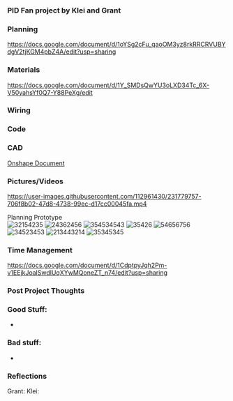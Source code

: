 ### PID Fan project by Klei and Grant

### Planning
https://docs.google.com/document/d/1oYSg2cFu_qaoOM3yz8rkRRCRVUBYdgV2tjKGM4pbZ4A/edit?usp=sharing
### Materials
https://docs.google.com/document/d/1Y_SMDsQwYU3oLXD34Tc_6X-V50yahsYf0Q7-Y88PeXg/edit

### Wiring 


### Code 


### CAD
[Onshape Document](https://cvilleschools.onshape.com/documents/092e602ab51989e7e18e86b6/w/c6d02d2cdaf8048d25fb16c3/e/22746867da17f6038a13b326?renderMode=0&uiState=643e9ce2e89fcc7e947cc6ef)

### Pictures/Videos
https://user-images.githubusercontent.com/112961430/231779757-706f8b02-47d8-4738-99ec-d17cc00045fa.mp4<figcaption>Planning Prototype</figcaption>
![32154235](https://github.com/kstanfo00/PID-Fan/assets/112961430/563bc7ef-f0c9-4ca3-a72f-964d4cf1aa75)
![24362456](https://github.com/kstanfo00/PID-Fan/assets/112961430/0649dd9b-4c4a-4eec-ba7b-74a3451525b3)
![354534543](https://github.com/kstanfo00/PID-Fan/assets/112961430/cd2a930f-eb26-47d0-a640-378412e13580)
![35426](https://github.com/kstanfo00/PID-Fan/assets/112961430/35121c26-38b7-4ee5-aa1a-f88e48873b71)
![54656756](https://github.com/kstanfo00/PID-Fan/assets/112961430/494c07de-cd69-4354-a8e5-6118eb40165c)
![34523453](https://github.com/kstanfo00/PID-Fan/assets/112961430/9768dcac-2b4d-4245-8be5-9a1a8b8677e0)
![213443214](https://github.com/kstanfo00/PID-Fan/assets/112961430/df4ca34f-2e3d-41c5-8a2b-62106182cdd2)
![35345345](https://github.com/kstanfo00/PID-Fan/assets/112961430/d01be622-7d9f-46fa-a6db-65610657df61)


### Time Management
https://docs.google.com/document/d/1CdptpyJqh2Pm-v1EEjkJoalSwdlUqXYwMQoneZT_n74/edit?usp=sharing

### Post Project Thoughts

### Good Stuff:
-

### Bad stuff:
-

### Reflections
Grant:
Klei:
